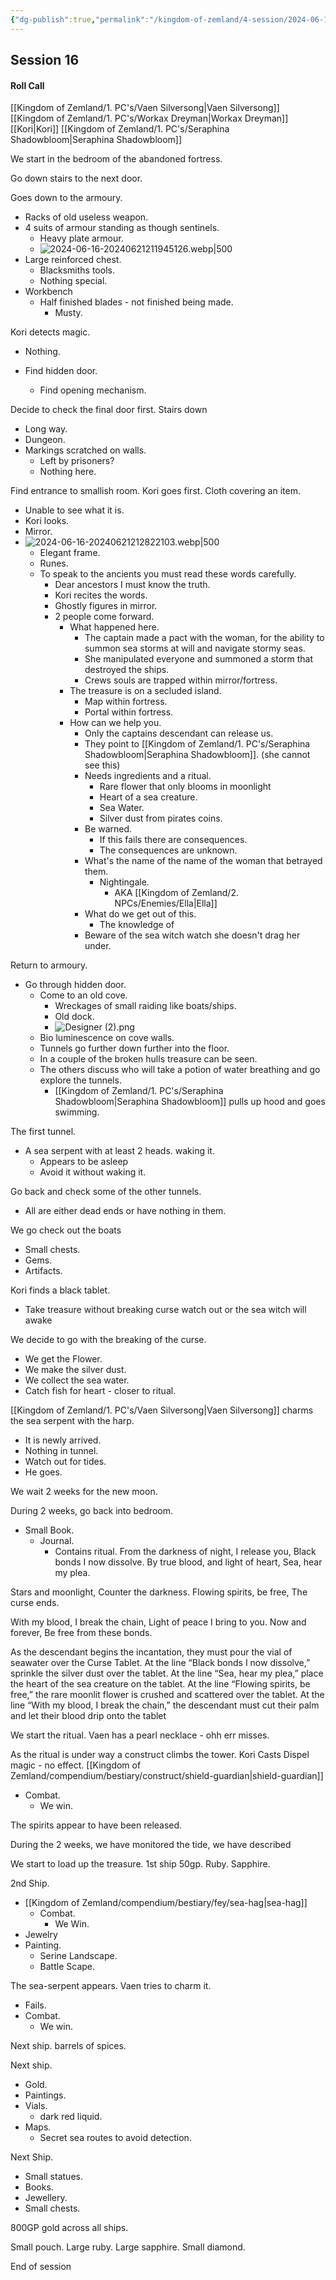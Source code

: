 ```yaml
---
{"dg-publish":true,"permalink":"/kingdom-of-zemland/4-session/2024-06-16/","tags":["Session_Note"]}
---
```




## Session 16

#### Roll Call

[[Kingdom of Zemland/1. PC's/Vaen Silversong\|Vaen Silversong]]
[[Kingdom of Zemland/1. PC's/Workax Dreyman\|Workax Dreyman]]
[[Kori\|Kori]]
[[Kingdom of Zemland/1. PC's/Seraphina Shadowbloom\|Seraphina Shadowbloom]]

We start in the bedroom of the abandoned fortress.

Go down stairs to the next door.

Goes down to the armoury.
- Racks of old useless weapon.
- 4 suits of armour standing as though sentinels.
	- Heavy plate armour.
	- ![2024-06-16-20240621211945126.webp|500](/img/user/Kingdom%20of%20Zemland/z_Attachments/2024-06-16-20240621211945126.webp)
- Large reinforced chest.
	- Blacksmiths tools.
	- Nothing special.
- Workbench
	- Half finished blades - not finished being made.
		- Musty.

Kori detects magic.
- Nothing.

- Find hidden door.
	- Find opening mechanism.

Decide to check the final door first.
Stairs down 
- Long way.
- Dungeon.
- Markings scratched on walls.
	- Left by prisoners?
	- Nothing here.

Find entrance to smallish room.
Kori goes first.
Cloth covering an item.
- Unable to see what it is.
- Kori looks.
- Mirror.
- ![2024-06-16-20240621212822103.webp|500](/img/user/Kingdom%20of%20Zemland/z_Attachments/2024-06-16-20240621212822103.webp)
	- Elegant frame.
	- Runes.
	- To speak to the ancients you must read these words carefully.
		- Dear ancestors I must know the truth.
		- Kori recites the words.
		- Ghostly figures in mirror.
		- 2 people come forward.
			- What happened here.
				- The captain made a pact with the woman, for the ability to summon sea storms at will and navigate stormy seas.
				- She manipulated everyone and summoned a storm that destroyed the ships.
				- Crews souls are trapped within mirror/fortress.
			- The treasure is on a secluded island.
				- Map within fortress.
				- Portal within fortress.
			- How can we help you.
				- Only the captains descendant can release us.
				- They point to [[Kingdom of Zemland/1. PC's/Seraphina Shadowbloom\|Seraphina Shadowbloom]]. (she cannot see this)
				- Needs ingredients and a ritual.
					- Rare flower that only blooms in moonlight
					- Heart of a sea creature.
					- Sea Water.
					- Silver dust from pirates coins.
				- Be warned.
					- If this fails there are consequences.
					- The consequences are unknown.
				- What's the name of the name of the woman that betrayed them.
					- Nightingale.
						- AKA [[Kingdom of Zemland/2. NPCs/Enemies/Ella\|Ella]]
				- What do we get out of this.
					- The knowledge of 
				- Beware of the sea witch watch she doesn't drag her under.


Return to armoury.
- Go through hidden door.
	- Come to an old cove.
		- Wreckages of small raiding like boats/ships.
		- Old dock.
		- ![Designer (2).png](/img/user/Kingdom%20of%20Zemland/Designer%20(2).png)
	- Bio luminescence on cove walls.
	- Tunnels go further down further into the floor.
	- In a couple of the broken hulls treasure can be seen.
	- The others discuss who will take a potion of water breathing and go explore the tunnels.
		- [[Kingdom of Zemland/1. PC's/Seraphina Shadowbloom\|Seraphina Shadowbloom]] pulls up hood and goes swimming.

The first tunnel.
- A sea serpent with at least 2 heads. waking it.
	- Appears to be asleep
	- Avoid it without waking it.

Go back and check some of the other tunnels.
- All are either dead ends or have nothing in them.

We go check out the boats 
- Small chests.
- Gems.
- Artifacts.

Kori finds a black tablet.
- Take treasure without breaking curse watch out or the sea witch will awake

We decide to go with the breaking of the curse.
- We get the Flower.
- We make the silver dust.
- We collect the sea water.
- Catch fish for heart - closer to ritual.

[[Kingdom of Zemland/1. PC's/Vaen Silversong\|Vaen Silversong]] charms the sea serpent with the harp.
- It is newly arrived.
- Nothing in tunnel.
- Watch out for tides.
- He goes.

We wait 2 weeks for the new moon.

During 2 weeks, go back into bedroom.
- Small Book.
	- Journal.
		- Contains ritual.
From the darkness of night, I release you,
Black bonds I now dissolve.
By true blood, and light of heart,
Sea, hear my plea.

Stars and moonlight,
Counter the darkness.
Flowing spirits, be free,
The curse ends.

With my blood, I break the chain,
Light of peace I bring to you.
Now and forever,
Be free from these bonds.

As the descendant begins the incantation, they must pour the vial of seawater over the Curse Tablet.
At the line “Black bonds I now dissolve,” sprinkle the silver dust over the tablet.
At the line “Sea, hear my plea,” place the heart of the sea creature on the tablet.
At the line “Flowing spirits, be free,” the rare moonlit flower is crushed and scattered over the tablet.
At the line “With my blood, I break the chain,” the descendant must cut their palm and let their blood drip onto the tablet


We start the ritual.
Vaen has a pearl necklace - ohh err misses.

As the ritual is under way a construct climbs the tower.
Kori Casts Dispel magic - no effect.
[[Kingdom of Zemland/compendium/bestiary/construct/shield-guardian\|shield-guardian]]
- Combat.
	- We win.

The spirits appear to have been released.

During the 2 weeks, we have monitored the tide, we have described

We start to load up the treasure.
1st ship
50gp.
Ruby.
Sapphire.

2nd Ship.
- [[Kingdom of Zemland/compendium/bestiary/fey/sea-hag\|sea-hag]]
	- Combat.
		- We Win.
- Jewelry
- Painting.
	- Serine Landscape.
	- Battle Scape.

The sea-serpent appears.
Vaen tries to charm it.
- Fails.
- Combat.
	- We win.

Next ship.
barrels of spices.

Next ship.
- Gold.
- Paintings.
- Vials.
	- dark red liquid.
- Maps.
	- Secret sea routes to avoid detection.

Next Ship.
- Small statues.
- Books.
- Jewellery.
- Small chests.

800GP gold across all ships.

Small pouch.
Large ruby.
Large sapphire.
Small diamond.

End of session












